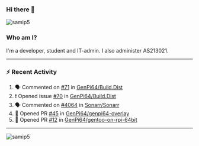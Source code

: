 ### Hi there 👋

<img src="https://komarev.com/ghpvc/?username=samip5&style=flat-square" alt="samip5" />

### Who am I?
I'm a developer, student and IT-admin. I also administer AS213021.

---
### :zap: Recent Activity
<!--START_SECTION:activity-->
1. 🗣 Commented on [#71](https://github.com/GenPi64/Build.Dist/issues/71) in [GenPi64/Build.Dist](https://github.com/GenPi64/Build.Dist)
2. ❗️ Opened issue [#70](https://github.com/GenPi64/Build.Dist/issues/70) in [GenPi64/Build.Dist](https://github.com/GenPi64/Build.Dist)
3. 🗣 Commented on [#4064](https://github.com/Sonarr/Sonarr/issues/4064) in [Sonarr/Sonarr](https://github.com/Sonarr/Sonarr)
4. 💪 Opened PR [#45](https://github.com/GenPi64/genpi64-overlay/pull/45) in [GenPi64/genpi64-overlay](https://github.com/GenPi64/genpi64-overlay)
5. 💪 Opened PR [#12](https://github.com/GenPi64/gentoo-on-rpi-64bit/pull/12) in [GenPi64/gentoo-on-rpi-64bit](https://github.com/GenPi64/gentoo-on-rpi-64bit)
<!--END_SECTION:activity-->
---

<img align="center" src="https://github-readme-stats.vercel.app/api?username=samip5&show_icons=true" alt="samip5" />
